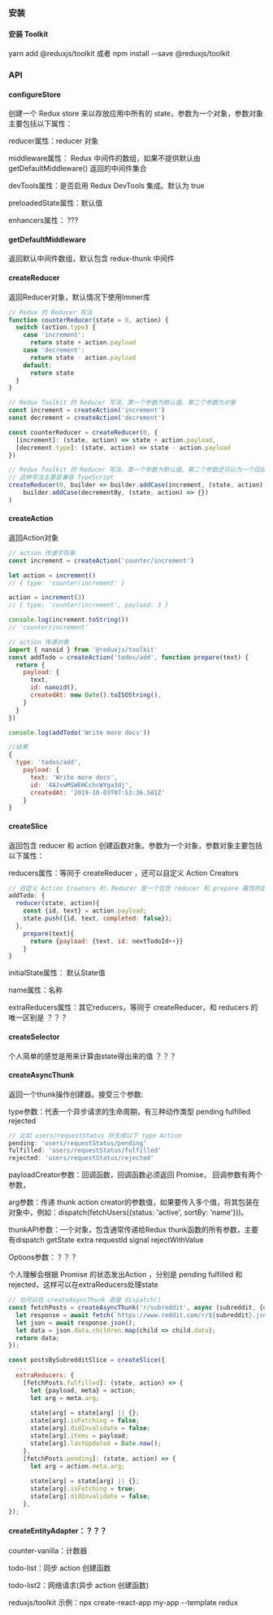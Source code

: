 ### 安装

#### 安装 Toolkit

yarn add @reduxjs/toolkit  或者  npm install  --save @reduxjs/toolkit

### API

#### configureStore

创建一个 Redux store 来以存放应用中所有的 state，参数为一个对象，参数对象主要包括以下属性：

reducer属性：reducer 对象

middleware属性：  Redux 中间件的数组，如果不提供默认由 getDefaultMiddleware() 返回的中间件集合 

devTools属性：是否启用 Redux DevTools 集成。默认为 true

preloadedState属性：默认值

enhancers属性：  ???

#### getDefaultMiddleware

返回默认中间件数组，默认包含 redux-thunk 中间件

#### createReducer

返回Reducer对象，默认情况下使用Immer库

```javascript
// Redux 的 Reducer 写法
function counterReducer(state = 0, action) {
  switch (action.type) {
    case 'increment':
      return state + action.payload
    case 'decrement':
      return state - action.payload
    default:
      return state
  }
}

// Redux Toolkit 的 Reducer 写法，第一个参数为默认值，第二个参数为对象
const increment = createAction('increment')
const decrement = createAction('decrement')

const counterReducer = createReducer(0, {
  [increment]: (state, action) => state + action.payload,
  [decrement.type]: (state, action) => state - action.payload
})

// Redux Toolkit 的 Reducer 写法，第一个参数为默认值，第二个参数还可以为一个回调函数，
// 这种写法主要是兼容 TypeScript
createReducer(0, builder => builder.addCase(increment, (state, action) => {=})
	builder.addCase(decrementBy, (state, action) => {})
)
```

#### createAction

返回Action对象

```javascript
// action 传递字符串
const increment = createAction('counter/increment')

let action = increment()
// { type: 'counter/increment' }

action = increment(3)
// { type: 'counter/increment', payload: 3 }

console.log(increment.toString())
// 'counter/increment'

// action 传递对象
import { nanoid } from '@reduxjs/toolkit'
const addTodo = createAction('todos/add', function prepare(text) {
  return {
    payload: {
      text,
      id: nanoid(),
      createdAt: new Date().toISOString(),
    }
  }
})

console.log(addTodo('Write more docs'))

//结果
{
  type: 'todos/add',
    payload: {
      text: 'Write more docs',
      id: '4AJvwMSWEHCchcWYga3dj',
      createdAt: '2019-10-03T07:53:36.581Z'
    }
}

```

#### createSlice

返回包含 reducer 和 action 创建函数对象。参数为一个对象，参数对象主要包括以下属性：

reducers属性：等同于 createReducer ，还可以自定义 Action Creators

```javascript
// 自定义 Action Creators 时，Reducer 是一个包含 reducer 和 prepare 属性的函数
addTodo: {
  reducer(state, action){
    const {id, text} = action.payload;
    state.push({id, text, completed: false});
  },
    prepare(text){
      return {payload: {text, id: nextTodoId++}}
    }
}
```
initialState属性： 默认State值

name属性：名称

extraReducers属性：其它reducers，等同于 createReducer，和 reducers 的唯一区别是 ？？？

#### createSelector

个人简单的感觉是用来计算由state得出来的值 ？？？

#### createAsyncThunk

返回一个thunk操作创建器。接受三个参数:

type参数：代表一个异步请求的生命周期，有三种动作类型 pending fulfilled rejected

```javascript
// 比如 users/requestStatus 将生成以下 type Action
pending: 'users/requestStatus/pending'
fulfilled: 'users/requestStatus/fulfilled'
rejected: 'users/requestStatus/rejected'
```
payloadCreator参数：回调函数，回调函数必须返回 Promise， 回调参数有两个参数，

arg参数：传递 thunk action creator的参数值，如果要传入多个值，将其包装在对象中，例如：dispatch(fetchUsers({status: 'active', sortBy: 'name'}))。

thunkAPI参数：一个对象，包含通常传递给Redux thunk函数的所有参数，主要有dispatch getState extra requestId signal rejectWithValue

Options参数：？？？

个人理解会根据 Promise 的状态发出Action ，分别是 pending fulfilled 和 rejected，这样可以在extraReducers处理state

```javascript
// 也可以在 createAsyncThunk 直接 dispatch()
const fetchPosts = createAsyncThunk('r/subreddit', async (subreddit, {dispatch, getState}) => {
  let response = await fetch(`https://www.reddit.com/r/${subreddit}.json`);
  let json = await response.json();
  let data = json.data.children.map(child => child.data);
  return data;
});

const postsBySubredditSlice = createSlice({
  ...
  extraReducers: {
    [fetchPosts.fulfilled]: (state, action) => {
      let {payload, meta} = action;
      let arg = meta.arg;
      
      state[arg] = state[arg] || {};
      state[arg].isFetching = false;
      state[arg].didInvalidate = false;
      state[arg].items = payload;
      state[arg].lastUpdated = Date.now();
    },
    [fetchPosts.pending]: (state, action) => {
      let arg = action.meta.arg;
      
      state[arg] = state[arg] || {};
      state[arg].isFetching = true;
      state[arg].didInvalidate = false;
    }, 
});
```
#### createEntityAdapter：？？？

counter-vanilla：计数器

todo-list：同步 action 创建函数

todo-list2：网络请求(异步 action 创建函数)

reduxjs/toolkit 示例：npx create-react-app my-app --template redux
	


